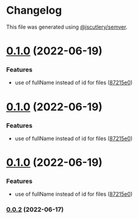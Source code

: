 # Changelog

This file was generated using [@jscutlery/semver](https://github.com/jscutlery/semver).

# [0.1.0](https://github.com/Crate-Network/crate/compare/@crate/web-0.0.1...@crate/web-0.1.0) (2022-06-19)


### Features

* use of fullName instead of id for files ([87215e0](https://github.com/Crate-Network/crate/commit/87215e00ac8243e7b757c89cfa5aacdcebd5d3c1))



# [0.1.0](https://github.com/Crate-Network/crate/compare/@crate/web-0.0.1...@crate/web-0.1.0) (2022-06-19)


### Features

* use of fullName instead of id for files ([87215e0](https://github.com/Crate-Network/crate/commit/87215e00ac8243e7b757c89cfa5aacdcebd5d3c1))



# [0.1.0](https://github.com/Crate-Network/crate/compare/@crate/web-0.0.1...@crate/web-0.1.0) (2022-06-19)


### Features

* use of fullName instead of id for files ([87215e0](https://github.com/Crate-Network/crate/commit/87215e00ac8243e7b757c89cfa5aacdcebd5d3c1))



### [0.0.2](https://github.com/Crate-Network/crate/compare/@crate/web-0.0.1...@crate/web-0.0.2) (2022-06-17)
